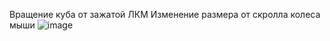 Вращение куба от зажатой ЛКМ
Изменение размера от скролла колеса мыши
![image](https://github.com/Shoultt/VulkanCubeTextureViewer/assets/149200119/d7ab3244-9456-4023-9025-67efa92db421)

